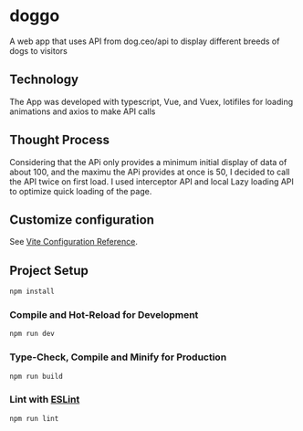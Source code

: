# doggo

A web app that uses API from dog.ceo/api to display different breeds of dogs to visitors

## Technology

The App was developed with typescript, Vue, and Vuex, lotifiles for loading animations and axios to make API calls

## Thought Process

Considering that the APi only provides a minimum initial display of data of about 100, and the maximu the APi provides at once is 50, I decided to call the API twice on first load. I used interceptor API and local Lazy loading API to optimize quick loading of the page.



## Customize configuration

See [Vite Configuration Reference](https://vitejs.dev/config/).

## Project Setup

```sh
npm install
```

### Compile and Hot-Reload for Development

```sh
npm run dev
```

### Type-Check, Compile and Minify for Production

```sh
npm run build
```

### Lint with [ESLint](https://eslint.org/)

```sh
npm run lint
```
